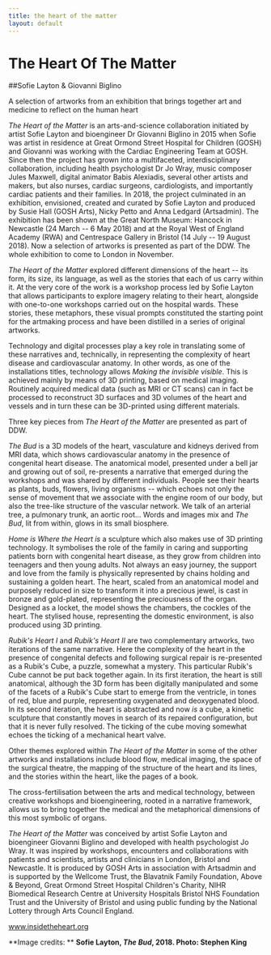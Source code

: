 ```yaml
--- 
title: the heart of the matter
layout: default 
---
```



# The Heart Of The Matter
##Sofie Layton & Giovanni Biglino

A selection of artworks from an exhibition that brings together art and medicine to reflect on the human heart

*The Heart of the Matter* is an arts-and-science collaboration initiated by artist Sofie Layton and bioengineer Dr Giovanni Biglino in 2015 when Sofie was artist in residence at Great Ormond Street Hospital for Children (GOSH) and Giovanni was working with the Cardiac Engineering Team at GOSH. Since then the project has grown into a multifaceted, interdisciplinary collaboration, including health psychologist Dr Jo Wray, music composer Jules Maxwell, digital animator Babis Alexiadis, several other artists and makers, but also nurses, cardiac surgeons, cardiologists, and importantly cardiac patients and their families. In 2018, the project culminated in an exhibition, envisioned, created and curated by Sofie Layton and produced by Susie Hall (GOSH Arts), Nicky Petto and Anna Ledgard (Artsadmin). The exhibition has been shown at the Great North Museum: Hancock in Newcastle (24 March -- 6 May 2018) and at the Royal West of England Academy (RWA) and Centrespace Gallery in Bristol (14 July -- 19 August 2018). Now a selection of artworks is presented as part of the DDW. The whole exhibition to come to London in November.

*The Heart of the Matter* explored different dimensions of the heart -- its form, its size, its language, as well as the stories that each of us carry within it. At the very core of the work is a workshop process led by Sofie Layton that allows participants to explore imagery relating to their heart, alongside with one-to-one workshops carried out on the hospital wards. These stories, these metaphors, these visual prompts constituted the starting point for the artmaking process and have been distilled in a series of original artworks.

Technology and digital processes play a key role in translating some of these narratives and, technically, in representing the complexity of heart disease and cardiovascular anatomy. In other words, as one of the installations titles, technology allows *Making the invisible visible*. This is achieved mainly by means of 3D printing, based on medical imaging. Routinely acquired medical data (such as MRI or CT scans) can in fact be processed to reconstruct 3D surfaces and 3D volumes of the heart and vessels and in turn these can be 3D-printed using different materials.

Three key pieces from *The Heart of the Matter* are presented as part of DDW.

*The Bud* is a 3D models of the heart, vasculature and kidneys derived from MRI data, which shows cardiovascular anatomy in the presence of congenital heart disease. The anatomical model, presented under a bell jar and growing out of soil, re-presents a narrative that emerged during the workshops and was shared by different individuals. People see their hearts as plants, buds, flowers, living organisms -- which echoes not only the sense of movement that we associate with the engine room of our body, but also the tree-like structure of the vascular network. We talk of an arterial tree, a pulmonary trunk, an aortic root... Words and images mix and *The Bud*, lit from within, glows in its small biosphere.

*Home is Where the Heart is* a sculpture which also makes use of 3D printing technology. It symbolises the role of the family in caring and supporting patients born with congenital heart disease, as they grow from children into teenagers and then young adults. Not always an easy journey, the support and love from the family is physically represented by chains holding and sustaining a golden heart. The heart, scaled from an anatomical model and purposely reduced in size to transform it into a precious jewel, is cast in bronze and gold-plated, representing the preciousness of the organ. Designed as a locket, the model shows the chambers, the cockles of the heart. The stylised house, representing the domestic environment, is also produced using 3D printing.

*Rubik's Heart I* and *Rubik's Heart II* are two complementary artworks, two iterations of the same narrative. Here the complexity of the heart in the presence of congenital defects and following surgical repair is re-presented as a Rubik's Cube, a puzzle, somewhat a mystery. This particular Rubik's Cube cannot be put back together again. In its first iteration, the heart is still anatomical, although the 3D form has been digitally manipulated and some of the facets of a Rubik's Cube start to emerge from the ventricle, in tones of red, blue and purple, representing oxygenated and deoxygenated blood. In its second iteration, the heart is abstracted and now *is* a cube, a kinetic sculpture that constantly moves in search of its repaired configuration, but that it is never fully resolved. The ticking of the cube moving somewhat echoes the ticking of a mechanical heart valve.

Other themes explored within *The Heart of the Matter* in some of the other artworks and installations include blood flow, medical imaging, the space of the surgical theatre, the mapping of the structure of the heart and its lines, and the stories within the heart, like the pages of a book.

The cross-fertilisation between the arts and medical technology, between creative workshops and bioengineering, rooted in a narrative framework, allows us to bring together the medical and the metaphorical dimensions of this most symbolic of organs.

*The Heart of the Matter* was conceived by artist Sofie Layton and bioengineer Giovanni Biglino and developed with health psychologist Jo Wray. It was inspired by workshops, encounters and collaborations with patients and scientists, artists and clinicians in London, Bristol and Newcastle. It is produced by GOSH Arts in association with Artsadmin and is supported by the Wellcome Trust, the Blavatnik Family Foundation, Above & Beyond, Great Ormond Street Hospital Children's Charity, NIHR Biomedical Research Centre at University Hospitals Bristol NHS Foundation Trust and the University of Bristol and using public funding by the National Lottery through Arts Council England.

www.insidetheheart.org

**Image credits: **
**Sofie Layton, *The Bud*, 2018. Photo: Stephen King**
